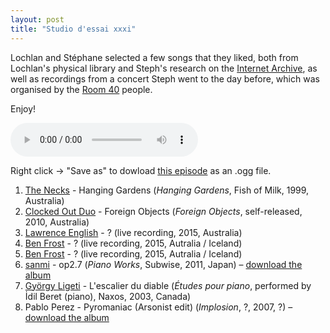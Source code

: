 ```yaml
---
layout: post
title: "Studio d'essai xxxi"
---
```


Lochlan and Stéphane selected a few songs that they liked, both from Lochlan's physical library and Steph's research on the [Internet Archive](https://archive.org/), as well as recordings from a concert Steph went to the day before, which was organised by the [Room 40](http://room40.org/site/) people.

Enjoy!

<audio src="https://raw.githubusercontent.com/studio-dessai/podcasts/master/2015-02-19%20studio%20d%27essai%20xxxi.ogg" controls>
warning!
</audio>

Right click → "Save as" to dowload <a
href="https://raw.githubusercontent.com/studio-dessai/podcasts/master/2015-02-19%20studio%20d%27essai%20xxxi.ogg">this episode</a> as an .ogg file.

1. [The Necks](http://musicbrainz.org/artist/51f8d454-f4a8-41e6-8bd7-a35921eeedd0) - Hanging Gardens (_Hanging Gardens_, Fish of Milk, 1999, Australia)
1. [Clocked Out Duo](http://musicbrainz.org/artist/d78b73b5-cd5e-46df-974a-3f5b9ce8a2bd) - Foreign Objects (_Foreign Objects_, self-released, 2010, Australia)
1. [Lawrence English](http://musicbrainz.org/artist/eadd64ca-a4f8-4c0c-8405-fa46a7be2380) - ? (live recording, 2015, Australia)
1. [Ben Frost](http://musicbrainz.org/artist/74ce8ef4-7ad6-41ec-92a6-d6c50ecd1637) - ? (live recording, 2015, Autralia / Iceland)
1. [Ben Frost](http://musicbrainz.org/artist/74ce8ef4-7ad6-41ec-92a6-d6c50ecd1637) - ? (live recording, 2015, Autralia / Iceland)
1. [sanmi](http://musicbrainz.org/artist/27b553e4-fbb2-48ce-9eec-b20ad1755716) - op2.7 (_Piano Works_, Subwise, 2011, Japan) – [download the album](https://archive.org/details/sbws077Sanmi-PianoWorks)
1. [György Ligeti](http://musicbrainz.org/release/9100f9df-6847-40d9-9db1-fef5ef857cba) - L'escalier du diable (_Études pour piano_, performed by İdil Beret (piano), Naxos, 2003, Canada)
1. Pablo Perez - Pyromaniac (Arsonist edit) (_Implosion_, ?, 2007, ?) – [download the album](https://archive.org/details/implosion)
